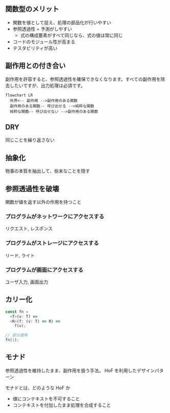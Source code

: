 ## 関数型のメリット

- 関数を値として捉え、処理の部品化が行いやすい
- 参照透過性 = 予測がしやすい
  - 式の構成要素がすべて同じなら、式の値は常に同じ
- コードのモジュール性が高まる
- テスタビリティが高い

## 副作用との付き合い

副作用を許容すると、参照透過性を確保できなくなります。すべての副作用を除去したいですが、出力処理は必須です。

```mermaid
flowchart LR
  外界<-- 副作用 -->副作用のある関数
  副作用のある関数-- 呼び出せる -->純粋な関数
  純粋な関数-- 呼び出せない -->副作用のある関数
```

## DRY

同じことを繰り返さない

## 抽象化

物事の本質を抽出して、些末なことを隠す

## 参照透過性を破壊

関数が値を返す以外の作用を持つこと

### プログラムがネットワークにアクセスする

リクエスト, レスポンス

### プログラムがストレージにアクセスする

リード, ライト

### プログラムが画面にアクセスする

ユーザ入力, 画面出力

## カリー化

```ts
const fn =
  <T>(v: T) =>
  <R>(f: (v: T) => R) =>
    f(v);

// 部分適用
fn(1);
```

## モナド

参照透過性を維持したまま、副作用を扱う手法。
HoF を利用したデザインパターン

モナドとは、どのような HoF か

- 値にコンテキストを不可すること
- コンテキストを付加したまま処理を合成すること
